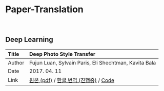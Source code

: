 # Paper-Translation

&nbsp;
&nbsp;

## Deep Learning


| Title       | **Deep Photo Style Transfer** |
| :------------- | :------------- |
| Author  | Fujun Luan, Sylvain Paris, Eli Shechtman, Kavita Bala  |
| Date  | 2017. 04. 11  |
|Link| [원본 (pdf)](https://arxiv.org/pdf/1703.07511.pdf) / [한글 번역 (진행중)](./paper/Deep%20Photo%20Style%20Transfer/README.md) / [Code](https://github.com/luanfujun/deep-photo-styletransfer)

&nbsp;
